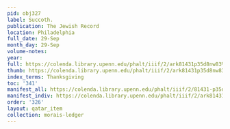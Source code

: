```yaml
---
pid: obj327
label: Succoth.
publication: The Jewish Record
location: Philadelphia
full_date: 29-Sep
month_day: 29-Sep
volume-notes:
year:
full: https://colenda.library.upenn.edu/phalt/iiif/2/ark81431p35d8nw83%2FSHA256E-s6673312--fccaf6ec25754fe0ada83519b2ef1c9e3f9265fcd59c819e6ddf3dce37a8aec4.jpeg/full/3500,/0/default.jpg
thumb: https://colenda.library.upenn.edu/phalt/iiif/2/ark81431p35d8nw83%2FSHA256E-s6673312--fccaf6ec25754fe0ada83519b2ef1c9e3f9265fcd59c819e6ddf3dce37a8aec4.jpeg/full/!200,200/0/default.jpg
index_terms: Thanksgiving
toc: '341'
manifest_all: https://colenda.library.upenn.edu/phalt/iiif/2/81431-p35d8nw83/manifest
manifest_indiv: https://colenda.library.upenn.edu/phalt/iiif/2/ark81431p35d8nw83%2FSHA256E-s6673312--fccaf6ec25754fe0ada83519b2ef1c9e3f9265fcd59c819e6ddf3dce37a8aec4.jpeg
order: '326'
layout: qatar_item
collection: morais-ledger
---
```

